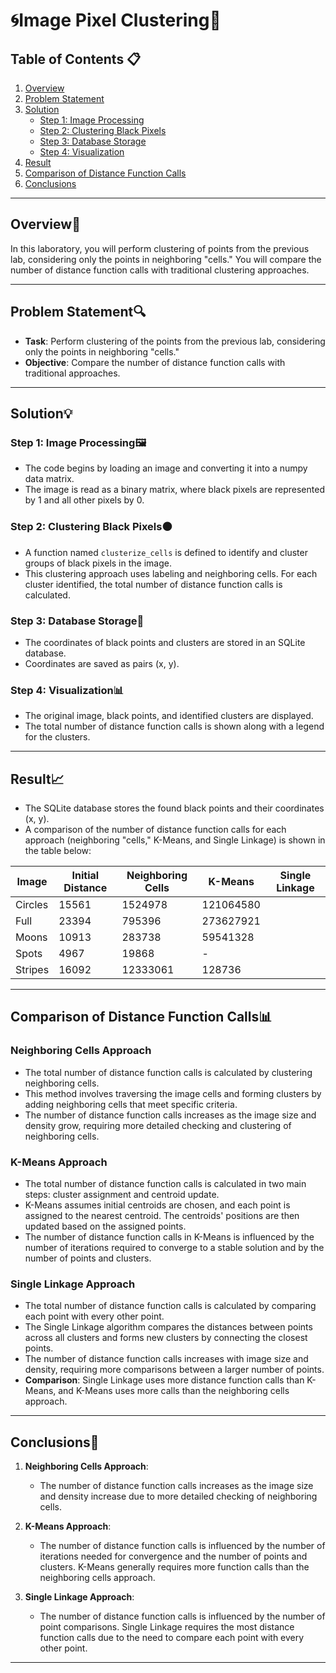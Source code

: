 # 🌀Image Pixel Clustering📏

## Table of Contents 📋
1. [Overview](#overview)
2. [Problem Statement](#problem-statement)
3. [Solution](#solution)
    - [Step 1: Image Processing](#step-1-image-processing)
    - [Step 2: Clustering Black Pixels](#step-2-clustering-black-pixels)
    - [Step 3: Database Storage](#step-3-database-storage)
    - [Step 4: Visualization](#step-4-visualization)
4. [Result](#result)
5. [Comparison of Distance Function Calls](#comparison-of-distance-function-calls)
6. [Conclusions](#conclusions)

---

## Overview📝
In this laboratory, you will perform clustering of points from the previous lab, considering only the points in neighboring "cells." You will compare the number of distance function calls with traditional clustering approaches.

---

## Problem Statement🔍
- **Task**: Perform clustering of the points from the previous lab, considering only the points in neighboring "cells."
- **Objective**: Compare the number of distance function calls with traditional approaches.

---

## Solution💡
### Step 1: Image Processing🖼️
- The code begins by loading an image and converting it into a numpy data matrix.
- The image is read as a binary matrix, where black pixels are represented by 1 and all other pixels by 0.

### Step 2: Clustering Black Pixels⚫
- A function named `clusterize_cells` is defined to identify and cluster groups of black pixels in the image.
- This clustering approach uses labeling and neighboring cells. For each cluster identified, the total number of distance function calls is calculated.

### Step 3: Database Storage💾
- The coordinates of black points and clusters are stored in an SQLite database.
- Coordinates are saved as pairs (x, y).

### Step 4: Visualization📊
- The original image, black points, and identified clusters are displayed.
- The total number of distance function calls is shown along with a legend for the clusters.

---

## Result📈
- The SQLite database stores the found black points and their coordinates (x, y).
- A comparison of the number of distance function calls for each approach (neighboring "cells," K-Means, and Single Linkage) is shown in the table below:

| Image | Initial Distance | Neighboring Cells | K-Means | Single Linkage |
|-------|------------------|-------------------|---------|----------------|
| Circles | 15561 | 1524978 | 121064580 |
| Full    | 23394 | 795396  | 273627921 |
| Moons   | 10913 | 283738  | 59541328  |
| Spots   | 4967  | 19868   | -          |
| Stripes | 16092 | 12333061| 128736     |

---

## Comparison of Distance Function Calls📊
### Neighboring Cells Approach
- The total number of distance function calls is calculated by clustering neighboring cells.
- This method involves traversing the image cells and forming clusters by adding neighboring cells that meet specific criteria.
- The number of distance function calls increases as the image size and density grow, requiring more detailed checking and clustering of neighboring cells.

### K-Means Approach
- The total number of distance function calls is calculated in two main steps: cluster assignment and centroid update.
- K-Means assumes initial centroids are chosen, and each point is assigned to the nearest centroid. The centroids' positions are then updated based on the assigned points.
- The number of distance function calls in K-Means is influenced by the number of iterations required to converge to a stable solution and by the number of points and clusters.

### Single Linkage Approach
- The total number of distance function calls is calculated by comparing each point with every other point.
- The Single Linkage algorithm compares the distances between points across all clusters and forms new clusters by connecting the closest points.
- The number of distance function calls increases with image size and density, requiring more comparisons between a larger number of points.
- **Comparison**: Single Linkage uses more distance function calls than K-Means, and K-Means uses more calls than the neighboring cells approach.

---

## Conclusions📝
1. **Neighboring Cells Approach**:
   - The number of distance function calls increases as the image size and density increase due to more detailed checking of neighboring cells.
   
2. **K-Means Approach**:
   - The number of distance function calls is influenced by the number of iterations needed for convergence and the number of points and clusters. K-Means generally requires more function calls than the neighboring cells approach.

3. **Single Linkage Approach**:
   - The number of distance function calls is influenced by the number of point comparisons. Single Linkage requires the most distance function calls due to the need to compare each point with every other point.

---

